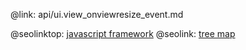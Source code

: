 @link: api/ui.view_onviewresize_event.md

@seolinktop: [javascript framework](https://webix.com)
@seolink: [tree map](https://webix.com/widget/treemap/)
